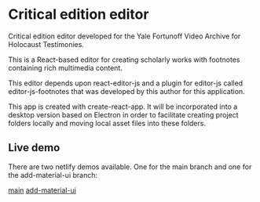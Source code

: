 # Critical edition editor

Critical edition editor developed for the Yale Fortunoff Video Archive for
Holocaust Testimonies.

This is a React-based editor for creating scholarly works with footnotes
containing rich multimedia content.

This editor depends upon react-editor-js and a plugin for editor-js called
editor-js-footnotes that was developed by this author for this application.

This app is created with create-react-app. It will be incorporated into a
desktop version based on Electron in order to facilitate creating project
folders locally and moving local asset files into these folders.

## Live demo

There are two netlify demos available. One for the main branch and one for the
add-material-ui branch:

[main](https://critical-editions-editor.netlify.app/)
[add-material-ui](https://add-material-ui--critical-editions-editor.netlify.app/)
